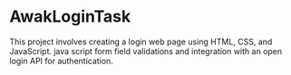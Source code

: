 # AwakLoginTask
This project involves creating a login web page using HTML, CSS, and JavaScript. java script form field validations and integration with an open login API for authentication. 
